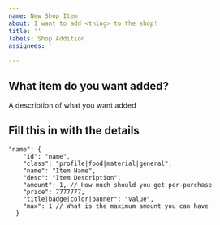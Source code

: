 ```yaml
---
name: New Shop Item
about: I want to add <thing> to the shop!
title: ''
labels: Shop Addition
assignees: ''

---
```


## What item do you want added?
A description of what you want added


## Fill this in with the details
```jsonc
"name": {
    "id": "name",
    "class": "profile|food|material|general",
    "name": "Item Name",
    "desc": "Item Description",
    "amount": 1, // How much should you get per-purchase
    "price": 7777777,
    "title|badge|color|banner": "value",
    "max": 1 // What is the maximum amount you can have
  }
```
